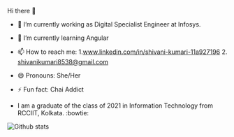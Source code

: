 Hi there 👋

- 🔭 I’m currently working as Digital Specialist Engineer at Infosys.
- 🌱 I’m currently learning Angular
- 📫 How to reach me: 
            1.www.linkedin.com/in/shivani-kumari-11a927196 
            2. shivanikumari8538@gmail.com

- 😄 Pronouns: She/Her
- ⚡ Fun fact: Chai Addict
- I am a graduate of the class of 2021 in Information Technology from RCCIIT, Kolkata. :bowtie:

![Github stats](https://github-readme-stats.vercel.app/api?username=Shivanisingh1809&theme=highcontrast&show_icons=true&count_private=true)

